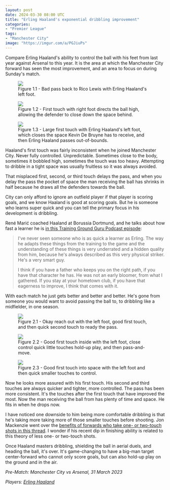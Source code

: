 ```yaml
---
layout: post
date: 2024-03-30 08:00 UTC
title: "Erling Haaland's exponential dribbling improvement"
categories:
- "Premier League"
tags:
- "Manchester City"
image: "https://imgur.com/a/PGJiuPs"
---
```


Compare Erling Haaland's ability to control the ball with his feet from last year against Arsenal to this year. It is the area at which the Manchester City forward has seen the most improvement, and an area to focus on during Sunday's match.

<!---more--->

<figure>
    <img src="https://i.imgur.com/y3rbFRm.gif">
    <figcaption>Figure 1.1 - Bad pass back to Rico Lewis with Erling Haaland's left foot.</figcaption>
</figure> 

<figure>
    <img src="https://i.imgur.com/YdxQXlK.gif">
    <figcaption>Figure 1.2 - First touch with right foot directs the ball high, allowing the defender to close down the space behind.</figcaption>
</figure> 

<figure>
    <img src="https://i.imgur.com/ccSXVE1.gif">
    <figcaption>Figure 1.3 - Large first touch with Erling Haaland's left foot, which closes the space Kevin De Bruyne has to receive, and then Erling Haaland passes out-of-bounds.</figcaption>
</figure> 

Haaland's first touch was fairly inconsistent when he joined Manchester City. Never fully controlled. Unpredictable. Sometimes close to the body, sometimes it bobbled high, sometimes the touch was too heavy. Attempting to dribble in a tight space was usually fruitless so it was always avoided. 

That misplaced first, second, or third touch delays the pass, and when you delay the pass the pocket of space the man receiving the ball has shrinks in half because he draws all the defenders towards the ball. 

City can only afford to ignore an outfield player if that player is scoring goals, and we know Haaland is good at scoring goals. But he is someone who learns super quick and you can tell the primary focus in his development is dribbling. 

René Marić coached Haaland at Borussia Dortmund, and he talks about how fast a learner he is [in this Training Ground Guru Podcast episode](https://trainingground.guru/articles/rene-maric-from-blogging-to-bayern-munich): 

> I've never seen someone who is as quick a learner as Erling. The way he adapts these things from the training to the game and the understanding of these things is very underrated and a hidden quality from him, because he's always described as this very physical striker. He's a very smart guy.
> 
> I think if you have a father who keeps you on the right path, if you have that character he has. He was not an early bloomer, from what I gathered. If you stay at your hometown club, if you have that eagerness to improve, I think that comes with it.

With each match he just gets better and better and better. He's gone from someone you would want to avoid passing the ball to, to dribbling like a midfielder, in one season.

<figure>
    <img src="https://i.imgur.com/MMK0zz7.gif">
    <figcaption>Figure 2.1 - Okay reach out with the left foot, good first touch, and then quick second touch to ready the pass.</figcaption>
</figure> 

<figure>
    <img src="https://i.imgur.com/Hsag7tv.gif">
    <figcaption>Figure 2.2 - Good first touch inside with the left foot, close control quick little touches hold-up play, and then pass-and-move.</figcaption>
</figure> 

<figure>
    <img src="https://i.imgur.com/hCIVj4Q.gif">
    <figcaption>Figure 2.3 - Good first touch into space with the left foot and then quick smaller touches to control.</figcaption>
</figure> 

Now he looks more assured with his first touch. His second and third touches are always quicker and tighter, more controlled. The pass has been more consistent. It's the touches after the first touch that have improved the most. Now the man receiving the ball from has plenty of time and space. He fits in when he drops now. 

I have noticed one downside to him being more comfortable dribbling is that he's taking more taking more of those smaller touches before shooting. Jon Mackenzie went over the [benefits of forwards who take one- or two-touch shots in this thread](https://x.com/jon_mackenzie/status/1751268368026329385?s=46&t=YC8lQJTh43E_mBQW40Ct2g). I wonder if his recent dip in finishing ability is related to this theory of less one- or two-touch shots.

Once Haaland masters dribbling, shielding the ball in aerial duels, and heading the ball, it's over. It's game-changing to have a big-man target center-forward who cannot only score goals, but can also hold-up play on the ground and in the air.

*Pre-Match: Manchester City vs Arsenal, 31 March 2023* 

*Players: <a rel="nofollow noopener" target="_blank" href="https://fbref.com/en/players/1f44ac21/Erling-Haaland?utm_medium=linker&amp;utm_source=fbref.com&amp;utm_campaign=2024-03-29_fb">Erling Haaland</a>*